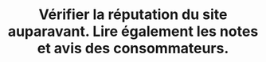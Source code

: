 ---
thematique: thematique-b2NrlcXR_BqRhZ9FigQAW
definitions:
- definition-aZMJpI4a7Ewl0RQ7UZg5H
risk: Se retrouver sur un site non officiel et lui transmettre ses coordonnées bancaires,
  dont il va en faire un usage frauduleux.
title: Vérifier la réputation du site auparavant. Lire également les notes et avis
  des consommateurs.
uuid: good-practice-Man2ad3UvXNORDVodm96j
visibleInCms: true
vulnerability: Effectuer un achat sur les boutiques en ligne dans la précipitation
  pour bénéficier de promotions alléchantes.
---